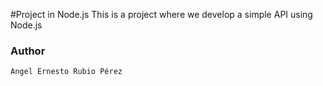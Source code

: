 #Project in Node.js
This is a project where we develop a simple API using Node.js
### Author
    Angel Ernesto Rubio Pérez
